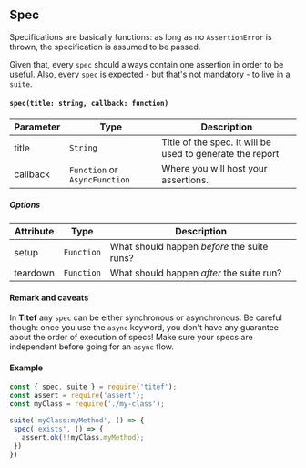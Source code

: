 ## Spec

Specifications are basically functions: as long as no `AssertionError` is
thrown, the specification is assumed to be passed.

Given that, every `spec` should always contain one assertion in order to
be useful. Also, every `spec` is expected - but that's not mandatory -
to live in a `suite`.

#### `spec(title: string, callback: function)`

| Parameter 	| Type          	        | Description                                              |
|-----------	|------------------------	|----------------------------------------------------------|
| title     	| `String`        	        | Title of the spec. It will be used to generate the report|
| callback  	| `Function` or `AsyncFunction` 	| Where you will host your assertions.                     |

##### Options

| Attribute 	| Type     | Description                                 |
|-----------	|--------- |-------------------------------------------- |
| setup     	| `Function` | What should happen _before_ the suite runs? |
| teardown   	| `Function` | What should happen _after_ the suite run?  |

#### Remark and caveats
In **Titef** any `spec` can be either synchronous or asynchronous. Be 
careful though: once you use the `async` keyword, you don't have any 
guarantee about the order of execution of specs! Make sure your specs
are independent before going for an `async` flow.

#### Example
 ```javascript
const { spec, suite } = require('titef');
const assert = require('assert');
const myClass = require('./my-class');

suite('myClass:myMethod', () => {
  spec('exists', () => {
    assert.ok(!!myClass.myMethod);
  })
 })
```
